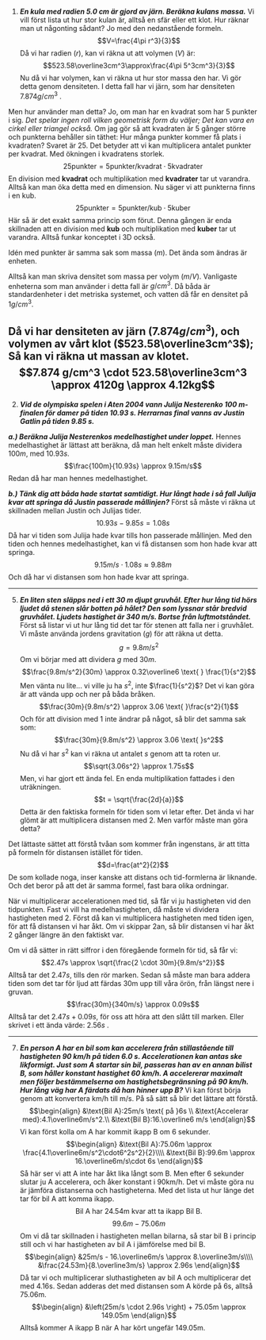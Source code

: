 1. ***En kula med radien $5.0$ cm är gjord av järn. Beräkna kulans massa.***
Vi vill först lista ut hur stor kulan är, alltså en sfär eller ett klot. Hur räknar man ut någonting sådant? Jo med den nedanstående formeln.
$$V=\frac{4\pi r^3}{3}$$
Då vi har radien ($r$), kan vi räkna ut att volymen ($V$) är:
$$523.58\overline3cm^3\approx\frac{4\pi 5^3cm^3}{3}$$
Nu då vi har volymen, kan vi räkna ut hur stor massa den har. Vi gör detta genom densiteten. I detta fall har vi järn, som har densiteten $7.874 g/cm^3$ . 

Men hur använder man detta? Jo, om man har en kvadrat som har $5$ punkter i sig. *Det spelar ingen roll vilken geometrisk form du väljer; Det kan vara en cirkel eller triangel också.* Om jag gör så att kvadraten är 5 gånger större och punkterna behåller sin täthet: Hur många punkter kommer få plats i kvadraten?
Svaret är 25. Det betyder att vi kan multiplicera antalet punkter per kvadrat. Med ökningen i kvadratens storlek.
$$25 \text{punkter} = 5\text{punkter/kvadrat}\cdot 5\text {kvadrater}$$
En division med **kvadrat** och multiplikation med **kvadrater** tar ut varandra. Alltså kan man öka detta med en dimension. Nu säger vi att punkterna finns i en kub.
$$25 \text{punkter} = 5\text{punkter/kub}\cdot 5\text {kuber}$$
Här så är det exakt samma princip som förut. Denna gången är enda skillnaden att en division med **kub** och multiplikation med **kuber** tar ut varandra.
Alltså funkar konceptet i 3D också.

Idén med punkter är samma sak som massa ($m$).  Det ända som ändras är enheten.

Alltså kan man skriva densitet som massa per volym ($m/V$).
Vanligaste enheterna som man använder i detta fall är $g/cm^3$.
Då båda är standardenheter i det metriska systemet, och vatten då får en densitet på $1 g/cm^3$.

Då vi har densiteten av järn ($7.874 g/cm^3$), och volymen av vårt klot ($523.58\overline3cm^3$); Så kan vi räkna ut massan av klotet.
$$7.874 g/cm^3 \cdot 523.58\overline3cm^3 \approx 4120g \approx 4.12kg$$
---
<div style="page-break-after: always;"></div>

2. ***Vid de olympiska spelen i Aten 2004 vann Julija Nesterenko $100$ m-finalen för damer på tiden $10.93$ s. Herrarnas final vanns av Justin Gatlin på tiden $9.85$ s.***

***a.) Beräkna Julija Nesterenkos medelhastighet under loppet.***
Hennes medelhastighet är lättast att beräkna, då man helt enkelt måste dividera $100 m$, med $10.93s$.
$$\frac{100m}{10.93s} \approx 9.15m/s$$
Redan då har man hennes medelhastighet.

***b.) Tänk dig att båda hade startat samtidigt. Hur långt hade i så fall Julija kvar att springa då Justin passerade mållinjen?***
Först så måste vi räkna ut skillnaden mellan Justin och Julijas tider.
$$10.93s - 9.85s = 1.08s$$
Då har vi tiden som Julija hade kvar tills hon passerade mållinjen.
Med den tiden och hennes medelhastighet, kan vi få distansen som hon hade kvar att springa.
$$9.15m/s \cdot 1.08s \approx 9.88m$$
Och då har vi distansen som hon hade kvar att springa.

---
<div style="page-break-after: always;"></div>

5. ***En liten sten släpps ned i ett $30$ m djupt gruvhål. Efter hur lång tid hörs ljudet då stenen slår botten på hålet? Den som lyssnar står bredvid gruvhålet. Ljudets hastighet är $340$ m/s. Bortse från luftmotståndet.***
Först så listar vi ut hur lång tid det tar för stenen att falla ner i gruvhålet.
Vi måste använda jordens gravitation ($g$) för att räkna ut detta.
$$g = 9.8m/s^2$$
Om vi börjar med att dividera $g$ med $30m$.
$$\frac{9.8m/s^2}{30m} \approx 0.32\overline6 \text{ } \frac{1}{s^2}$$
Men vänta nu lite... vi ville ju ha $s^2$, inte $\frac{1}{s^2}$?
Det vi kan göra är att vända upp och ner på båda bråken.
$$\frac{30m}{9.8m/s^2} \approx 3.06 \text{ }\frac{s^2}{1}$$
Och för att division med $1$ inte ändrar på något, så blir det samma sak som:
$$\frac{30m}{9.8m/s^2} \approx 3.06 \text{ }s^2$$
Nu då vi har $s^2$ kan vi räkna ut antalet $s$ genom att ta roten ur.
$$\sqrt{3.06s^2} \approx 1.75s$$
Men, vi har gjort ett ända fel. En enda multiplikation fattades i den uträkningen.
$$t = \sqrt{\frac{2d}{a}}$$
Detta är den faktiska formeln för tiden som vi letar efter. Det ända vi har glömt är att multiplicera distansen med $2$. Men varför måste man göra detta?

Det lättaste sättet att förstå tvåan som kommer från ingenstans, är att titta på formeln för distansen istället för tiden.
$$d=\frac{at^2}{2}$$
De som kollade noga, inser kanske att distans och tid-formlerna är liknande. Och det beror på att det är samma formel, fast bara olika ordningar.

När vi multiplicerar accelerationen med tid, så får vi ju hastigheten vid den tidpunkten. Fast vi vill ha medelhastigheten, då måste vi dividera hastigheten med 2. Först då kan vi multiplicera hastigheten med tiden igen, för att få distansen vi har åkt. Om vi skippar 2an, så blir distansen vi har åkt 2 gånger längre än den faktiskt var.

Om vi då sätter in rätt siffror i den föregående formeln för tid, så får vi:
$$2.47s \approx \sqrt{\frac{2 \cdot 30m}{9.8m/s^2}}$$
Alltså tar det $2.47s$, tills den rör marken. Sedan så måste man bara addera tiden som det tar för ljud att färdas 30m upp till våra örön, från längst nere i gruvan.
$$\frac{30m}{340m/s} \approx 0.09s$$
Alltså tar det $2.47s + 0.09s$, för oss att höra att den slått till marken.
Eller skrivet i ett ända värde: $2.56s$ .

---
<div style="page-break-after: always;"></div>

7. ***En person A har en bil som kan accelerera från stillastående till hastigheten $90$ km/h på tiden $6.0$ s. Accelerationen kan antas ske likformigt. Just som A startar sin bil, passeras han av en annan bilist B, som håller konstant hastighet $60$ km/h. A accelererar maximalt men följer bestämmelserna om hastighetsbegränsning på $90$ km/h. Hur lång väg har A färdats då han hinner upp B?***
Vi kan först börja genom att konvertera km/h till m/s. På så sätt så blir det lättare att förstå.
$$\begin{align}
&\text{Bil A}:25m/s \text{ på }6s \\
&\text{Accelerar med}:4.1\overline6m/s^2.\\
&\text{Bil B}:16.\overline6 m/s
\end{align}$$
Vi kan först kolla om A har kommit ikapp B om 6 sekunder.
$$\begin{align}
&\text{Bil A}:75.06m \approx \frac{4.1\overline6m/s^2\cdot6^2s^2}{2}\\\\
&\text{Bil B}:99.6m \approx 16.\overline6m/s\cdot 6s
\end{align}$$
Så här ser vi att A inte har åkt lika långt som B.
Men efter 6 sekunder slutar ju A accelerera, och åker konstant i 90km/h.
Det vi måste göra nu är jämföra distanserna och hastigheterna. Med det lista ut hur länge det tar för bil A att komma ikapp.
$$\text{Bil A har 24.54m kvar att ta ikapp Bil B.}$$
$$99.6m - 75.06m$$
Om vi då tar skillnaden i hastigheten mellan bilarna, så star bil B i princip still och vi har hastigheten av bil A i jämförelse med bil B.
$$\begin{align}
&25m/s - 16.\overline6m/s \approx 8.\overline3m/s\\\\
&\frac{24.53m}{8.\overline3m/s} \approx 2.96s
\end{align}$$
Då tar vi och multiplicerar sluthastigheten av bil A och multiplicerar det med 4.16s. Sedan adderas det med distansen som A körde på 6s, alltså 75.06m.
$$\begin{align}
&\left(25m/s \cdot 2.96s \right) + 75.05m \approx 149.05m
\end{align}$$
Alltså kommer A ikapp B när A har kört ungefär 149.05m.


